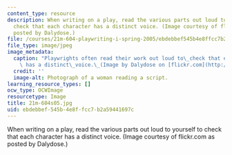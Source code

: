```yaml
---
content_type: resource
description: When writing on a play, read the various parts out loud to yourself to
  check that each character has a distinct voice. (Image courtesy of flickr.com as
  posted by Dalydose.)
file: /courses/21m-604-playwriting-i-spring-2005/ebdebbef545b4e8ffcc7b2a59441697c_21m-604s05.jpg
file_type: image/jpeg
image_metadata:
  caption: "Playwrights often read their work out loud to\_check that each character\
    \ has a distinct\_voice.\_(Image by Dalydose on [flickr.com](http://flickr.com/).)"
  credit: ''
  image-alt: Photograph of a woman reading a script.
learning_resource_types: []
ocw_type: OCWImage
resourcetype: Image
title: 21m-604s05.jpg
uid: ebdebbef-545b-4e8f-fcc7-b2a59441697c
---
```

When writing on a play, read the various parts out loud to yourself to check that each character has a distinct voice. (Image courtesy of flickr.com as posted by Dalydose.)

